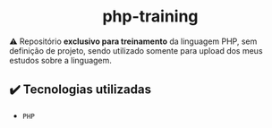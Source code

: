 <h1 align="center">php-training</h1>

:warning: Repositório **exclusivo para treinamento** da linguagem PHP, sem definição de projeto, sendo utilizado somente para upload dos meus estudos sobre a linguagem.

## :heavy_check_mark: Tecnologias utilizadas

- `PHP`
